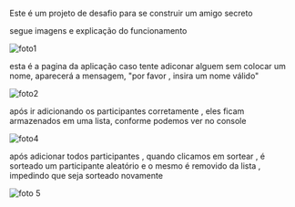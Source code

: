 Este é um projeto de desafio para se construir um amigo secreto

segue imagens e explicação do funcionamento

![foto1](https://github.com/user-attachments/assets/316f725c-74f4-4db7-a0ce-d480e9b01f76)

esta é a pagina da aplicação
caso tente adiconar alguem sem colocar um nome, aparecerá a mensagem, "por favor , insira um nome válido"

![foto2](https://github.com/user-attachments/assets/abddcd89-5a2f-4838-b541-e597ac9fc052)

após ir adicionando os participantes corretamente , eles ficam armazenados em uma lista, conforme podemos ver no console

![foto4](https://github.com/user-attachments/assets/ffc5b8e8-2258-4b4b-833e-649e440caf11)

após adicionar todos participantes  , quando clicamos em sortear , é sorteado um participante aleatório e o mesmo é removido da lista , impedindo que seja sorteado novamente

![foto 5](https://github.com/user-attachments/assets/8bd7ca12-083c-4715-b7f4-d9c79ce149a7)
